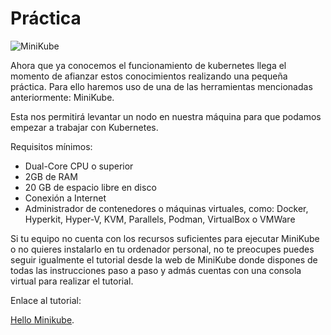 # Práctica

![MiniKube](https://infinitelambda.com/wp-content/uploads/2021/01/minikube.png)

Ahora que ya conocemos el funcionamiento de kubernetes llega el momento de afianzar estos conocimientos realizando una pequeña práctica. Para ello haremos uso de una de las herramientas mencionadas anteriormente: MiniKube.

Esta nos permitirá levantar un nodo en nuestra máquina para que podamos empezar a trabajar con Kubernetes.

Requisitos mínimos:

- Dual-Core CPU o superior
- 2GB de RAM
- 20 GB de espacio libre en disco
- Conexión a Internet
- Administrador de contenedores o máquinas virtuales, como: Docker, Hyperkit, Hyper-V, KVM, Parallels, Podman, VirtualBox o VMWare

Si tu equipo no cuenta con los recursos suficientes para ejecutar MiniKube o no quieres instalarlo en tu ordenador personal, no te preocupes puedes seguir igualmente el tutorial desde la web de MiniKube donde dispones de todas las instrucciones paso a paso y admás cuentas con una consola virtual para realizar el tutorial.

Enlace al tutorial:

[Hello Minikube](https://kubernetes.io/es/docs/tutorials/hello-minikube/).